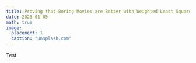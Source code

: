 ```yaml
---
title: Proving that Boring Movies are Better with Weighted Least Squares (WLS) Regression
date: 2023-01-05
math: true
image:
  placement: 1
  caption: "unsplash.com"
---
```


Test
